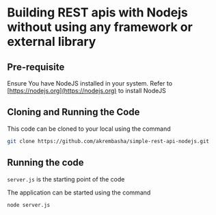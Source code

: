 # Building REST apis with Nodejs without using any framework or external library


## Pre-requisite

Ensure You have NodeJS installed in your system.
Refer to [https://nodejs.org](https://nodejs.org) to install NodeJS

## Cloning and Running the Code

This code can be cloned to your local using the command

```bash
git clone https://github.com/akrembasha/simple-rest-api-nodejs.git
```

## Running the code

`server.js` is the starting point of the code

The application can be started using the command

```bash
node server.js
```
